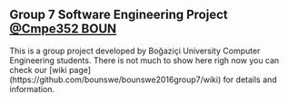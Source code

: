 <h2>Group 7 Software Engineering Project <a href="https://www.cmpe.boun.edu.tr/tr/courses/cmpe352">@Cmpe352 BOUN</a></h2>
<p>This is a group project developed by Boğaziçi University Computer Engineering students. There is not much to show here righ now you can check our [wiki page](https://github.com/bounswe/bounswe2016group7/wiki) for details and information.</p>
